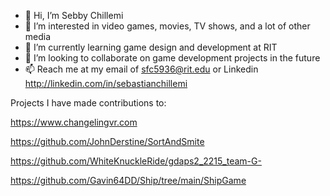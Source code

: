 - 👋 Hi, I’m Sebby Chillemi
- 👀 I’m interested in video games, movies, TV shows, and a lot of other media
- 🌱 I’m currently learning game design and development at RIT
- 💞️ I’m looking to collaborate on game development projects in the future
- 📫 Reach me at my email of sfc5936@rit.edu or Linkedin http://linkedin.com/in/sebastianchillemi

Projects I have made contributions to:

https://www.changelingvr.com

https://github.com/JohnDerstine/SortAndSmite

https://github.com/WhiteKnuckleRide/gdaps2_2215_team-G-

https://github.com/Gavin64DD/Ship/tree/main/ShipGame
<!---
SunPraiser22/SunPraiser22 is a ✨ special ✨ repository because its `README.md` (this file) appears on your GitHub profile.
You can click the Preview link to take a look at your changes.
--->
